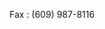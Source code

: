 <Token xmlns:xlink="http://www.w3.org/1999/xlink">Fax : (609) 987-8116</Token>

<!--HONumber=May16_HO1-->


